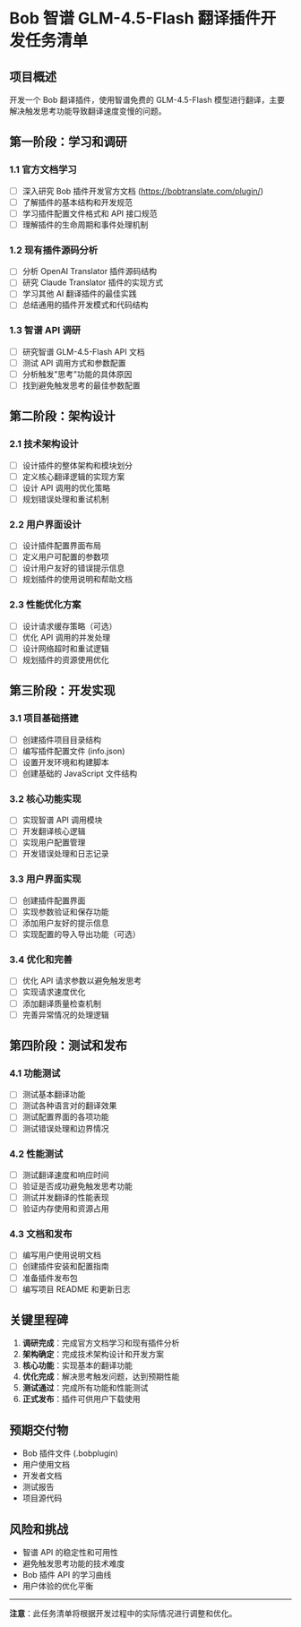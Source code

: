 # Bob 智谱 GLM-4.5-Flash 翻译插件开发任务清单

## 项目概述
开发一个 Bob 翻译插件，使用智谱免费的 GLM-4.5-Flash 模型进行翻译，主要解决触发思考功能导致翻译速度变慢的问题。

## 第一阶段：学习和调研

### 1.1 官方文档学习
- [ ] 深入研究 Bob 插件开发官方文档 (https://bobtranslate.com/plugin/)
- [ ] 了解插件的基本结构和开发规范
- [ ] 学习插件配置文件格式和 API 接口规范
- [ ] 理解插件的生命周期和事件处理机制

### 1.2 现有插件源码分析
- [ ] 分析 OpenAI Translator 插件源码结构
- [ ] 研究 Claude Translator 插件的实现方式
- [ ] 学习其他 AI 翻译插件的最佳实践
- [ ] 总结通用的插件开发模式和代码结构

### 1.3 智谱 API 调研
- [ ] 研究智谱 GLM-4.5-Flash API 文档
- [ ] 测试 API 调用方式和参数配置
- [ ] 分析触发"思考"功能的具体原因
- [ ] 找到避免触发思考的最佳参数配置

## 第二阶段：架构设计

### 2.1 技术架构设计
- [ ] 设计插件的整体架构和模块划分
- [ ] 定义核心翻译逻辑的实现方案
- [ ] 设计 API 调用的优化策略
- [ ] 规划错误处理和重试机制

### 2.2 用户界面设计
- [ ] 设计插件配置界面布局
- [ ] 定义用户可配置的参数项
- [ ] 设计用户友好的错误提示信息
- [ ] 规划插件的使用说明和帮助文档

### 2.3 性能优化方案
- [ ] 设计请求缓存策略（可选）
- [ ] 优化 API 调用的并发处理
- [ ] 设计网络超时和重试逻辑
- [ ] 规划插件的资源使用优化

## 第三阶段：开发实现

### 3.1 项目基础搭建
- [ ] 创建插件项目目录结构
- [ ] 编写插件配置文件 (info.json)
- [ ] 设置开发环境和构建脚本
- [ ] 创建基础的 JavaScript 文件结构

### 3.2 核心功能实现
- [ ] 实现智谱 API 调用模块
- [ ] 开发翻译核心逻辑
- [ ] 实现用户配置管理
- [ ] 开发错误处理和日志记录

### 3.3 用户界面实现
- [ ] 创建插件配置界面
- [ ] 实现参数验证和保存功能
- [ ] 添加用户友好的提示信息
- [ ] 实现配置的导入导出功能（可选）

### 3.4 优化和完善
- [ ] 优化 API 请求参数以避免触发思考
- [ ] 实现请求速度优化
- [ ] 添加翻译质量检查机制
- [ ] 完善异常情况的处理逻辑

## 第四阶段：测试和发布

### 4.1 功能测试
- [ ] 测试基本翻译功能
- [ ] 测试各种语言对的翻译效果
- [ ] 测试配置界面的各项功能
- [ ] 测试错误处理和边界情况

### 4.2 性能测试
- [ ] 测试翻译速度和响应时间
- [ ] 验证是否成功避免触发思考功能
- [ ] 测试并发翻译的性能表现
- [ ] 验证内存使用和资源占用

### 4.3 文档和发布
- [ ] 编写用户使用说明文档
- [ ] 创建插件安装和配置指南
- [ ] 准备插件发布包
- [ ] 编写项目 README 和更新日志

## 关键里程碑

1. **调研完成**：完成官方文档学习和现有插件分析
2. **架构确定**：完成技术架构设计和开发方案
3. **核心功能**：实现基本的翻译功能
4. **优化完成**：解决思考触发问题，达到预期性能
5. **测试通过**：完成所有功能和性能测试
6. **正式发布**：插件可供用户下载使用

## 预期交付物

- Bob 插件文件 (.bobplugin)
- 用户使用文档
- 开发者文档
- 测试报告
- 项目源代码

## 风险和挑战

- 智谱 API 的稳定性和可用性
- 避免触发思考功能的技术难度
- Bob 插件 API 的学习曲线
- 用户体验的优化平衡

---

**注意**：此任务清单将根据开发过程中的实际情况进行调整和优化。